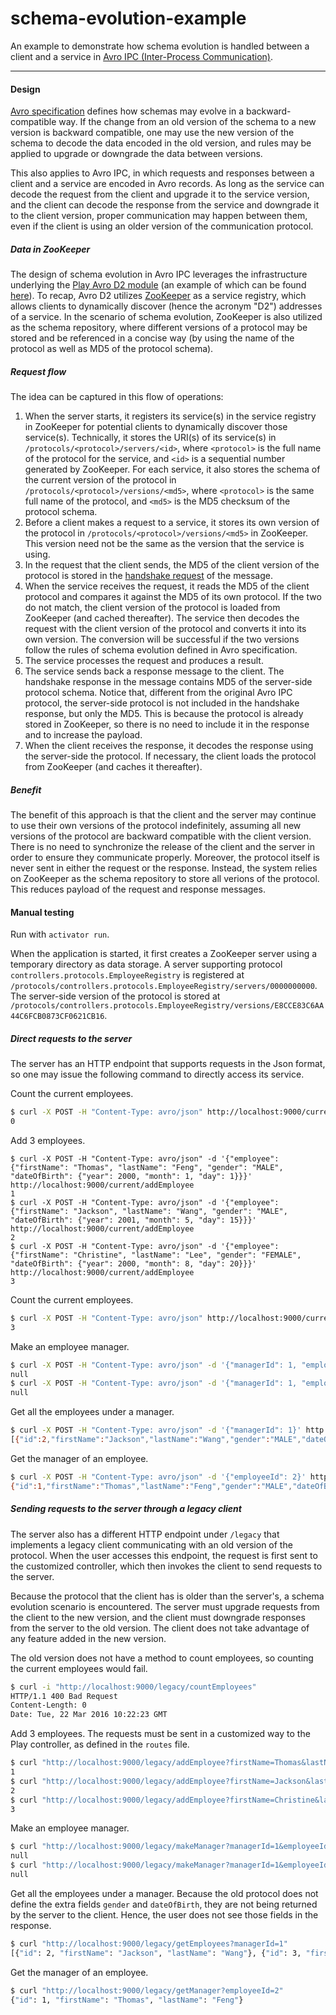 schema-evolution-example
=========

An example to demonstrate how schema evolution is handled between a client and a service in [Avro IPC (Inter-Process Communication)](http://avro.apache.org/docs/current/spec.html#Protocol+Declaration).

---

#### Design

[Avro specification](https://avro.apache.org/docs/current/spec.html) defines how schemas may evolve in a backward-compatible way. If the change from an old version of the schema to a new version is backward compatible, one may use the new version of the schema to decode the data encoded in the old version, and rules may be applied to upgrade or downgrade the data between versions.

This also applies to Avro IPC, in which requests and responses between a client and a service are encoded in Avro records. As long as the service can decode the request from the client and upgrade it to the service version, and the client can decode the response from the service and downgrade it to the client version, proper communication may happen between them, even if the client is using an older version of the communication protocol.

##### Data in ZooKeeper

The design of schema evolution in Avro IPC leverages the infrastructure underlying the [Play Avro D2 module](https://github.com/tfeng/play-mods/tree/master/avro-d2) (an example of which can be found [here](https://github.com/tfeng/play-mods-examples/tree/master/avro-d2-example)). To recap, Avro D2 utilizes [ZooKeeper](http://zookeeper.apache.org/) as a service registry, which allows clients to dynamically discover (hence the acronym "D2") addresses of a service. In the scenario of schema evolution, ZooKeeper is also utilized as the schema repository, where different versions of a protocol may be stored and be referenced in a concise way (by using the name of the protocol as well as MD5 of the protocol schema).

##### Request flow

The idea can be captured in this flow of operations:

1. When the server starts, it registers its service(s) in the service registry in ZooKeeper for potential clients to dynamically discover those service(s). Technically, it stores the URI(s) of its service(s) in ```/protocols/<protocol>/servers/<id>```, where ```<protocol>``` is the full name of the protocol for the service, and ```<id>``` is a sequential number generated by ZooKeeper. For each service, it also stores the schema of the current version of the protocol in ```/protocols/<protocol>/versions/<md5>```, where ```<protocol>``` is the same full name of the protocol, and ```<md5>``` is the MD5 checksum of the protocol schema.
2. Before a client makes a request to a service, it stores its own version of the protocol in ```/protocols/<protocol>/versions/<md5>``` in ZooKeeper. This version need not be the same as the version that the service is using.
3. In the request that the client sends, the MD5 of the client version of the protocol is stored in the [handshake request](http://avro.apache.org/docs/current/spec.html#handshake) of the message.
4. When the service receives the request, it reads the MD5 of the client protocol and compares it against the MD5 of its own protocol. If the two do not match, the client version of the protocol is loaded from ZooKeeper (and cached thereafter). The service then decodes the request with the client version of the protocol and converts it into its own version. The conversion will be successful if the two versions follow the rules of schema evolution defined in Avro specification.
5. The service processes the request and produces a result.
6. The service sends back a response message to the client. The handshake response in the message contains MD5 of the server-side protocol schema. Notice that, different from the original Avro IPC protocol, the server-side protocol is not included in the handshake response, but only the MD5. This is because the protocol is already stored in ZooKeeper, so there is no need to include it in the response and to increase the payload.
7. When the client receives the response, it decodes the response using the server-side the protocol. If necessary, the client loads the protocol from ZooKeeper (and caches it thereafter).

##### Benefit

The benefit of this approach is that the client and the server may continue to use their own versions of the protocol indefinitely, assuming all new versions of the protocol are backward compatible with the client version. There is no need to synchronize the release of the client and the server in order to ensure they communicate properly. Moreover, the protocol itself is never sent in either the request or the response. Instead, the system relies on ZooKeeper as the schema repository to store all verions of the protocol. This reduces payload of the request and response messages.

#### Manual testing

Run with ```activator run```.

When the application is started, it first creates a ZooKeeper server using a temporary directory as data storage. A server supporting protocol ```controllers.protocols.EmployeeRegistry``` is registered at ```/protocols/controllers.protocols.EmployeeRegistry/servers/0000000000```. The server-side version of the protocol is stored at ```/protocols/controllers.protocols.EmployeeRegistry/versions/E8CCE83C6AA44C6FCB0873CF0621CB16```.

##### Direct requests to the server

The server has an HTTP endpoint that supports requests in the Json format, so one may issue the following command to directly access its service.

Count the current employees.
```bash
$ curl -X POST -H "Content-Type: avro/json" http://localhost:9000/current/countEmployees
0
```

Add 3 employees.
```
$ curl -X POST -H "Content-Type: avro/json" -d '{"employee": {"firstName": "Thomas", "lastName": "Feng", "gender": "MALE", "dateOfBirth": {"year": 2000, "month": 1, "day": 1}}}' http://localhost:9000/current/addEmployee
1
$ curl -X POST -H "Content-Type: avro/json" -d '{"employee": {"firstName": "Jackson", "lastName": "Wang", "gender": "MALE", "dateOfBirth": {"year": 2001, "month": 5, "day": 15}}}' http://localhost:9000/current/addEmployee
2
$ curl -X POST -H "Content-Type: avro/json" -d '{"employee": {"firstName": "Christine", "lastName": "Lee", "gender": "FEMALE", "dateOfBirth": {"year": 2000, "month": 8, "day": 20}}}' http://localhost:9000/current/addEmployee
3
```

Count the current employees.
```bash
$ curl -X POST -H "Content-Type: avro/json" http://localhost:9000/current/countEmployees
3
```

Make an employee manager.
```bash
$ curl -X POST -H "Content-Type: avro/json" -d '{"managerId": 1, "employeeId": 2}' http://localhost:9000/current/makeManager
null
$ curl -X POST -H "Content-Type: avro/json" -d '{"managerId": 1, "employeeId": 3}' http://localhost:9000/current/makeManager
null
```

Get all the employees under a manager.
```bash
$ curl -X POST -H "Content-Type: avro/json" -d '{"managerId": 1}' http://localhost:9000/current/getEmployees
[{"id":2,"firstName":"Jackson","lastName":"Wang","gender":"MALE","dateOfBirth":{"year":2001,"month":5,"day":15}},{"id":3,"firstName":"Christine","lastName":"Lee","gender":"FEMALE","dateOfBirth":{"year":2000,"month":8,"day":20}}]
```

Get the manager of an employee.
```bash
$ curl -X POST -H "Content-Type: avro/json" -d '{"employeeId": 2}' http://localhost:9000/current/getManager
{"id":1,"firstName":"Thomas","lastName":"Feng","gender":"MALE","dateOfBirth":{"year":2000,"month":1,"day":1}}
```

##### Sending requests to the server through a legacy client

The server also has a different HTTP endpoint under ```/legacy``` that implements a legacy client communicating with an old version of the protocol. When the user accesses this endpoint, the request is first sent to the customized controller, which then invokes the client to send requests to the server.

Because the protocol that the client has is older than the server's, a schema evolution scenario is encountered. The server must upgrade requests from the client to the new version, and the client must downgrade responses from the server to the old version. The client does not take advantage of any feature added in the new version.

The old version does not have a method to count employees, so counting the current employees would fail.
```bash
$ curl -i "http://localhost:9000/legacy/countEmployees"
HTTP/1.1 400 Bad Request
Content-Length: 0
Date: Tue, 22 Mar 2016 10:22:23 GMT
```

Add 3 employees. The requests must be sent in a customized way to the Play controller, as defined in the ```routes``` file.
```bash
$ curl "http://localhost:9000/legacy/addEmployee?firstName=Thomas&lastName=Feng"
1
$ curl "http://localhost:9000/legacy/addEmployee?firstName=Jackson&lastName=Wang"
2
$ curl "http://localhost:9000/legacy/addEmployee?firstName=Christine&lastName=Lee"
3
```

Make an employee manager.
```bash
$ curl "http://localhost:9000/legacy/makeManager?managerId=1&employeeId=2"
null
$ curl "http://localhost:9000/legacy/makeManager?managerId=1&employeeId=3"
null
```

Get all the employees under a manager. Because the old protocol does not define the extra fields ```gender``` and ```dateOfBirth```, they are not being returned by the server to the client. Hence, the user does not see those fields in the response.
```bash
$ curl "http://localhost:9000/legacy/getEmployees?managerId=1"
[{"id": 2, "firstName": "Jackson", "lastName": "Wang"}, {"id": 3, "firstName": "Christine", "lastName": "Lee"}]
```

Get the manager of an employee.
```bash
$ curl "http://localhost:9000/legacy/getManager?employeeId=2"
{"id": 1, "firstName": "Thomas", "lastName": "Feng"}
```
